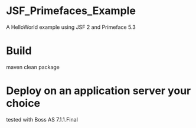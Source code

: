 # JSF_Primefaces_Example
A HelloWorld example using JSF 2 and Primeface 5.3 

# Build
maven clean package

# Deploy on an application server your choice
tested with Boss AS 7.1.1.Final